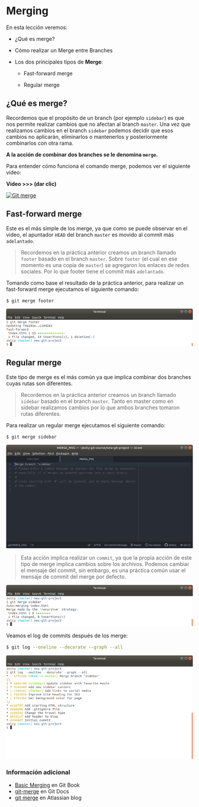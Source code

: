 # Merging

En esta lección veremos:

 - ¿Qué es merge?

 - Cómo realizar un Merge entre Branches

 - Los dos principales tipos de **Merge**:
	 - Fast-forward merge

	 - Regular merge

## ¿Qué es merge?

Recordemos que el propósito de un branch (por ejemplo `sidebar`) es que nos permite realizar cambios que no afectan al branch `master`. Una vez que realizamos cambios en el branch `sidebar` podemos decidir que esos cambios no aplicarán, eliminarlos o mantenerlos y posteriormente combinarlos con otra rama.

**A la acción de combinar dos branches se le denomina `merge`.**

Para entender cómo funciona el comando merge, podemos ver el siguiente video:

**Video >>> (dar clic)**

[![Git merge](http://img.youtube.com/vi/gQiWicrreJg/0.jpg)](http://www.youtube.com/watch?v=gQiWicrreJg "Git merge")

## Fast-forward merge

Este es el más simple de los merge, ya que como se puede observar en el video, el apuntador `HEAD` del branch `master` es movido al commit más `adelantado`.

> Recordemos en la práctica anterior creamos un branch llamado `footer` basado en el branch `master`. Sobre `footer` (el cual en ese momento es una copia de `master`) se agregaron los enlaces de redes sociales. Por lo que footer tiene el commit más `adelantado`.

Tomando como base el resultado de la práctica anterior, para realizar un fast-forward merge ejecutamos el siguiente comando:

```bash
$ git merge footer
```

![img_08_git_merge_01](images/img_08_git_merge_01.png)

## Regular merge

Este tipo de merge es el más común ya que implica combinar dos branches cuyas rutas son diferentes. 

> Recordemos en la práctica anterior creamos un branch llamado `sidebar` basado en el branch `master`. Tanto en master como en sidebar realizamos cambios por lo que ambos branches tomaron rutas diferentes.

Para realizar un regular merge ejecutamos el siguiente comando:

```bash
$ git merge sidebar
```

![img_08_git_merge_02](images/img_08_git_merge_02.png)

> Esta acción implica realizar un `commit`, ya que la propia acción de este tipo de merge implica cambios sobre los archivos.
> Podemos cambiar el mensaje del commit, sin embargo, es una práctica común usar el mensaje de commit del merge por defecto.

![img_08_git_merge_03](images/img_08_git_merge_03.png)

Veamos el log de commits después de los merge:

```bash
$ git log --oneline --decorate --graph --all
```

![img_08_git_merge_04](images/img_08_git_merge_04.png)


### Información adicional

-   [Basic Merging](https://git-scm.com/book/en/v2/Git-Branching-Basic-Branching-and-Merging#Basic-Merging) en Git Book
-   [git-merge](https://git-scm.com/docs/git-merge) en Git Docs
-   [git merge](https://www.atlassian.com/git/tutorials/git-merge) en Atlassian blog
<!--stackedit_data:
eyJoaXN0b3J5IjpbMTA3OTcxNzIxOSwtMTQ4Njc1MjA3OSwtMT
MxMjYxNTI1NiwtMTczNzI0NTMwNiwyMTI5MDU4NjQxLC0zODQ2
NDIyMzEsNDc0MTQ3OTUyXX0=
-->
